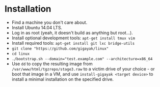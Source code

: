 # Installation

* Find a machine you don't care about.
* Install Ubuntu 14.04 LTS.
* Log in as root (yeah, it doesn't build as anything but root...).
* Install optional development tools: `apt-get install tmux vim`
* Install required tools: `apt-get install git lxc bridge-utils`
* `git clone "https://github.com/gigayak/linux"`
* `cd linux`
* `./bootstrap.sh --domain="test.example.com" --architecture=x86_64`
* Use `dd` to copy the resulting image from `/var/www/html/tgzrepo/stage3.raw`
  to a victim drive of your choice - or boot that image in a VM, and use
  `install-gigayak <target device>` to install a minimal installation on the
  specified drive.
